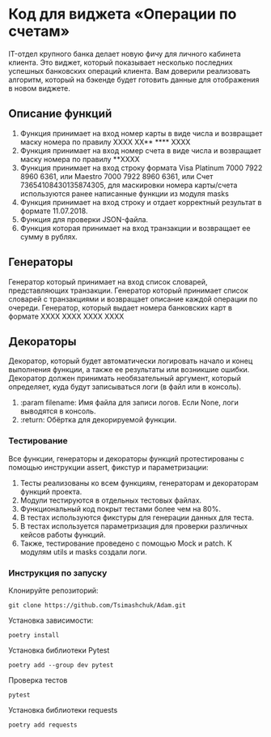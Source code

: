 # Код для виджета «Операции по счетам»

IT-отдел крупного банка делает новую фичу для личного кабинета клиента. Это виджет, который показывает несколько последних успешных банковских операций клиента. Вам доверили реализовать алгоритм, который на бэкенде будет готовить данные для отображения в новом виджете.


## Описание функций
1. Функция принимает на вход номер карты в виде числа и возвращает маску номера по правилу XXXX XX** **** XXXX
2. Функция принимает на вход номер счета в виде числа и возвращает маску номера по правилу **XXXX
3. Функция принимает на вход строку формата Visa Platinum 7000 7922 8960 6361, или Maestro 7000 7922 8960 6361, или Счет 73654108430135874305, для маскировки номера карты/счета используются ранее написанные функции из модуля masks
4. Функция принимает на вход строку и отдает корректный результат в формате 11.07.2018.
5. Функция для проверки JSON-файла.
6. Функция которая принимает на вход транзакции и возвращает ее сумму в рублях.

## Генераторы
Генератор который принимает на вход список словарей, представляющих транзакции. 
Генератор который принимает список словарей с транзакциями и возвращает описание каждой операции по очереди. 
Генератор, который выдает номера банковских карт в формате XXXX XXXX XXXX XXXX

## Декораторы
Декоратор, который будет автоматически логировать начало и конец выполнения функции, 
а также ее результаты или возникшие ошибки.
Декоратор должен принимать необязательный аргумент, который определяет, 
куда будут записываться логи (в файл или в консоль).
1) :param filename: Имя файла для записи логов. Если None, логи выводятся в консоль.
2) :return: Обёртка для декорируемой функции.

### Тестирование
Все функции, генераторы и декораторы функций протестированы с помощью инструкции assert, фикстур и параметризации:
1. Тесты реализованы ко всем функциям, генераторам и декораторам функций проекта.
2. Модули тестируются в отдельных тестовых файлах.
3. Функциональный код покрыт тестами более чем на 80%.
4. В тестах используются фикстуры для генерации данных для теста.
5. В тестах используется параметризация для проверки различных кейсов работы функций.
6. Также, тестирование проведено с помощью Mock и patch. 
 К модулям utils и masks создали логи.


### Инструкция по запуску

Клонируйте репозиторий:
```
git clone https://github.com/Tsimashchuk/Adam.git
```
Установка зависимости:
```
poetry install
```
Установка библиотеки Pytest
```
poetry add --group dev pytest
```
Проверка тестов
```
pytest
```
Установка библиотеки requests
```
poetry add requests
```




